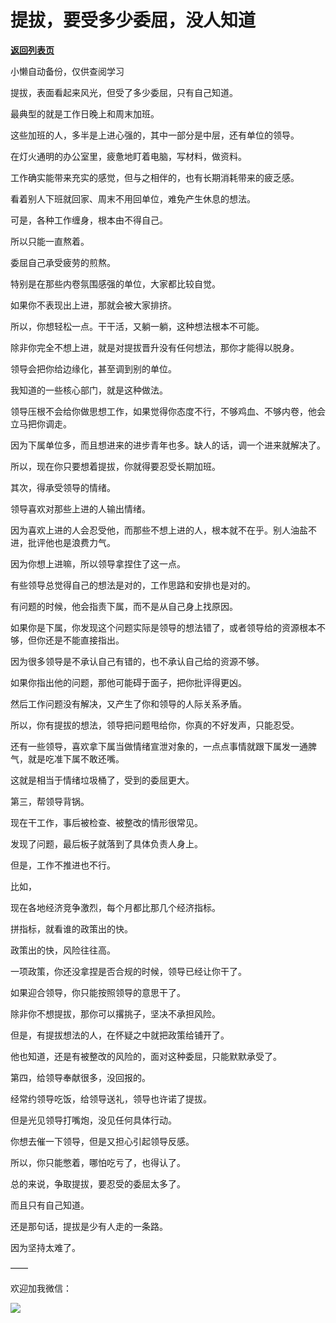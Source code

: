 # 提拔，要受多少委屈，没人知道

[**返回列表页**](/gzh/费曼的小茶馆)

小懒自动备份，仅供查阅学习

提拔，表面看起来风光，但受了多少委屈，只有自己知道。

  

最典型的就是工作日晚上和周末加班。

  

这些加班的人，多半是上进心强的，其中一部分是中层，还有单位的领导。

  

在灯火通明的办公室里，疲惫地盯着电脑，写材料，做资料。

  

工作确实能带来充实的感觉，但与之相伴的，也有长期消耗带来的疲乏感。

  

看着别人下班就回家、周末不用回单位，难免产生休息的想法。

  

可是，各种工作缠身，根本由不得自己。

  

所以只能一直熬着。

  

委屈自己承受疲劳的煎熬。

  

特别是在那些内卷氛围感强的单位，大家都比较自觉。

  

如果你不表现出上进，那就会被大家排挤。

  

所以，你想轻松一点。干干活，又躺一躺，这种想法根本不可能。

  

除非你完全不想上进，就是对提拔晋升没有任何想法，那你才能得以脱身。

  

领导会把你给边缘化，甚至调到别的单位。

  

我知道的一些核心部门，就是这种做法。

  

领导压根不会给你做思想工作，如果觉得你态度不行，不够鸡血、不够内卷，他会立马把你调走。

  

因为下属单位多，而且想进来的进步青年也多。缺人的话，调一个进来就解决了。

  

所以，现在你只要想着提拔，你就得要忍受长期加班。

  

其次，得承受领导的情绪。

  

领导喜欢对那些上进的人输出情绪。

  

因为喜欢上进的人会忍受他，而那些不想上进的人，根本就不在乎。别人油盐不进，批评他也是浪费力气。

  

因为你想上进嘛，所以领导拿捏住了这一点。

  

有些领导总觉得自己的想法是对的，工作思路和安排也是对的。

  

有问题的时候，他会指责下属，而不是从自己身上找原因。

  

如果你是下属，你发现这个问题实际是领导的想法错了，或者领导给的资源根本不够，但你还是不能直接指出。

  

因为很多领导是不承认自己有错的，也不承认自己给的资源不够。

  

如果你指出他的问题，那他可能碍于面子，把你批评得更凶。

  

然后工作问题没有解决，又产生了你和领导的人际关系矛盾。

  

所以，你有提拔的想法，领导把问题甩给你，你真的不好发声，只能忍受。

  

还有一些领导，喜欢拿下属当做情绪宣泄对象的，一点点事情就跟下属发一通脾气，就是吃准下属不敢还嘴。

  

这就是相当于情绪垃圾桶了，受到的委屈更大。

  

第三，帮领导背锅。

  

现在干工作，事后被检查、被整改的情形很常见。

  

发现了问题，最后板子就落到了具体负责人身上。

  

但是，工作不推进也不行。

  

比如，

  

现在各地经济竞争激烈，每个月都比那几个经济指标。

  

拼指标，就看谁的政策出的快。

  

政策出的快，风险往往高。

  

一项政策，你还没拿捏是否合规的时候，领导已经让你干了。

  

如果迎合领导，你只能按照领导的意思干了。

  

除非你不想提拔，那你可以撂挑子，坚决不承担风险。

  

但是，有提拔想法的人，在怀疑之中就把政策给铺开了。

  

他也知道，还是有被整改的风险的，面对这种委屈，只能默默承受了。

  

第四，给领导奉献很多，没回报的。

  

经常约领导吃饭，给领导送礼，领导也许诺了提拔。

  

但是光见领导打嘴炮，没见任何具体行动。

  

你想去催一下领导，但是又担心引起领导反感。

  

所以，你只能憋着，哪怕吃亏了，也得认了。

  

总的来说，争取提拔，要忍受的委屈太多了。

  

而且只有自己知道。

  

还是那句话，提拔是少有人走的一条路。

  

因为坚持太难了。

  

——

  

欢迎加我微信：

![](https://mmbiz.qpic.cn/mmbiz_png/oa24goVzl4RW8MEdZxOsPGzKMIPuG86x9fkGjXelZwL3PMybJTLFibNW1oYgBibB8ErFCpjOCju859ia52fXL0ZVQ/640?wx_fmt=png)

